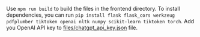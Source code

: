 Use `npm run build` to build the files in the frontend directory. To install dependencies, you can run ```pip install flask flask_cors werkzeug pdfplumber tiktoken openai nltk numpy scikit-learn tiktoken torch```. Add you OpenAI API key to [files/chatgpt_api_key.json](files/chatgpt_api_key.json) file.
